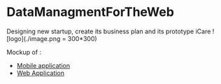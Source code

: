 # DataManagmentForTheWeb
Designing new startup, create its business plan and its prototype 
iCare
![logo](./image.png = 300*300)


Mockup of :
* [Mobile application](https://www.figma.com/file/ZWSQN1OkaLYtcV9eByfnzp/I-Care?node-id=0%3A1)
* [Web Application](https://www.figma.com/file/ZWSQN1OkaLYtcV9eByfnzp/I-Care?node-id=286%3A1009)
